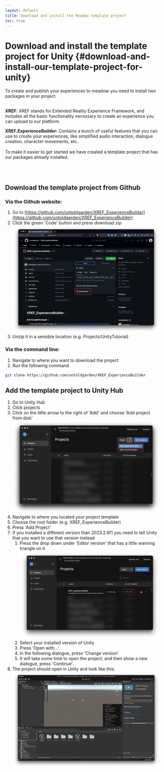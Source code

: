 ```yaml
---
layout: default
title: Download and install the Meadow template project
toc: true
---
```


# Download and install the template project for Unity {#download-and-install-our-template-project-for-unity}

To create and publish your experiences to meadow you need to install two packages in your project.

 \
**XREF**: XREF stands for Extended Reality Experience Framework, and includes all the basic functionality necessary to create an experience you can upload to our platform. 

**XREF.ExperienceBuilder:** Contains a bunch of useful features that you can use to create your experiences, like simplified audio interaction, dialogue creation, character movements, etc.  \
 \
To make it easier to get started we have created a template project that has our packages already installed. 

<br><br>

## Download the template project from Github

### Via the Github website:

1. Go to [https://github.com/untoldgarden/XREF_ExperienceBuilder](https://github.com/untoldgarden/XREF_ExperienceBuilder)
2. Click the green 'Code' button and press download zip
![alt_text](images/downloadFromGithub.webp "image_tooltip")
3. Unzip it in a sensible location (e.g. Projects/UnityTutorial)

### Via the command line:

1. Navigate to where you want to download the project
2. Run the following command
```bash
git clone https://github.com/untoldgarden/XREF_ExperienceBuilder
```

## Add the template project to Unity Hub

1. Go to Unity Hub
2. Click projects
3. Click on the little arrow to the right of 'Add' and choose 'Add project from disk' ![alt_text](images/addProjectFromDisk.webp "image_tooltip")
4. Navigate to where you located your project template
5. Choose the root folder (e.g. XREF_ExperienceBuilder)
6. Press 'Add Project'
7. If you installed a different version than 2023.2.6f1 you need to tell Unity that you want to use that version instead
    1. Press the drop down under 'Editor version' that has a little warning triangle on it
    ![alt_text](images/hubChangeVersion.webp "image_tooltip")
    2. Select your installed version of Unity
    3. Press 'Open with...'
    4. In the following dialogue, press 'Change version'
    5. It will take some time to open the project, and then show a new dialogue, press 'Continue'.
8. The project should open in Unity and look like this:
![alt_text](images/startingUnity.webp "Starting Unity")